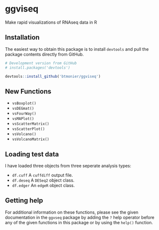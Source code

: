 # ggviseq
Make rapid visualizations of RNAseq data in R

Installation
------------

The easiest way to obtain this package is to install `devtools` and pull the package contents directly from GitHub.

``` r
# Development version from GitHub
# install.packages('devtools')

devtools::install_github('btmonier/ggviseq')
```

New Functions
-------------
* `vsBoxplot()`
* `vsDEGmat()`
* `vsFourWay()`
* `vsMAPlot()`
* `vsScatterMatrix()`
* `vsScatterPlot()`
* `vsVolcano()`
* `vsVolcanoMatrix()`

Loading test data
-----------------
I have loaded three objects from three seperate analysis types:

* `df.cuff` A `cuffdiff` output file.
* `df.deseq` A `DESeq2` object class.
* `df.edger` An `edgeR` object class.

Getting help
------------
For additional information on these functions, please see the given documentation in the `ggvseq` package by adding the `?` help operator before any of the given functions in this package or by using the `help()` function. 

